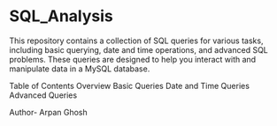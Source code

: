 # SQL_Analysis
This repository contains a collection of SQL queries for various tasks, including basic querying, date and time operations, and advanced SQL problems. These queries are designed to help you interact with and manipulate data in a MySQL database.

Table of Contents
Overview
Basic Queries
Date and Time Queries
Advanced Queries

Author- Arpan Ghosh
